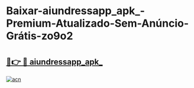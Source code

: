 # Baixar-aiundressapp_apk_-Premium-Atualizado-Sem-Anúncio-Grátis-zo9o2

# <h2><a href="https://f1qh5f.esa.edu.pl?src=aiundressapp_apk_&ref=zo9o2">🔗👉 🔴 aiundressapp_apk_</a></h2>

[![acn](https://github.com/user-attachments/assets/0f9c940e-d8b0-45ae-aac7-cd30a18b3e1c)](https://f1qh5f.esa.edu.pl?src=aiundressapp_apk_&ref=zo9o2)

